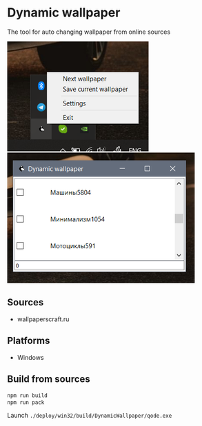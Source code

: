 # Dynamic wallpaper

The tool for auto changing wallpaper from online sources 

![](./screenshots/1.png)
![](./screenshots/2.png)

## Sources

- wallpaperscraft.ru

## Platforms

- Windows

## Build from sources

```
npm run build
npm run pack
```

Launch `./deploy/win32/build/DynamicWallpaper/qode.exe`